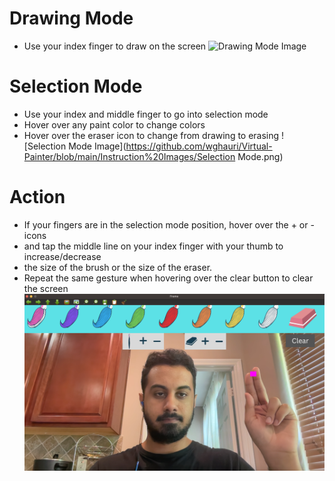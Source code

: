 # Drawing Mode
* Use your index finger to draw on the screen
![Drawing Mode Image](https://github.com/wghauri/Virtual-Painter/blob/main/Instruction%20Images/DrawingMode.png)

# Selection Mode
* Use your index and middle finger to go into selection mode
* Hover over any paint color to change colors
* Hover over the eraser icon to change from drawing to erasing
![Selection Mode Image](https://github.com/wghauri/Virtual-Painter/blob/main/Instruction%20Images/Selection Mode.png)

# Action
* If your fingers are in the selection mode position, hover over the + or - icons 
* and tap the middle line on your index finger with your thumb to increase/decrease 
* the size of the brush or the size of the eraser. 
* Repeat the same gesture when hovering over the clear button to clear the screen
![Action Image](https://github.com/wghauri/Virtual-Painter/blob/main/Instruction%20Images/Action.png)
